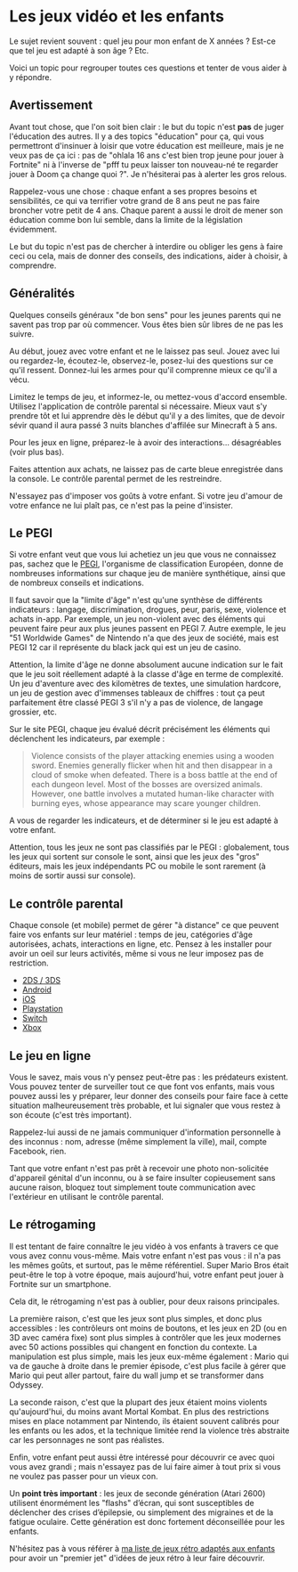 # Les jeux vidéo et les enfants

Le sujet revient souvent : quel jeu pour mon enfant de X années ? Est-ce que tel jeu est adapté à son âge ? Etc.

Voici un topic pour regrouper toutes ces questions et tenter de vous aider à y répondre.

## Avertissement

Avant tout chose, que l'on soit bien clair : le but du topic n'est **pas** de juger l'éducation des autres. Il y a des topics "éducation" pour ça, qui vous permettront d'insinuer à loisir que votre éducation est meilleure, mais je ne veux pas de ça ici : pas de "ohlala 16 ans c'est bien trop jeune pour jouer à Fortnite" ni à l'inverse de "pfff tu peux laisser ton nouveau-né te regarder jouer à Doom ça change quoi ?". Je n'hésiterai pas à alerter les gros relous.

Rappelez-vous une chose : chaque enfant a ses propres besoins et sensibilités, ce qui va terrifier votre grand de 8 ans peut ne pas faire broncher votre petit de 4 ans. Chaque parent a aussi le droit de mener son éducation comme bon lui semble, dans la limite de la législation évidemment.

Le but du topic n'est pas de chercher à interdire ou obliger les gens à faire ceci ou cela, mais de donner des conseils, des indications, aider à choisir, à comprendre.

## Généralités

Quelques conseils généraux "de bon sens" pour les jeunes parents qui ne savent pas trop par où commencer. Vous êtes bien sûr libres de ne pas les suivre.

Au début, jouez avec votre enfant et ne le laissez pas seul. Jouez avec lui ou regardez-le, écoutez-le, observez-le, posez-lui des questions sur ce qu'il ressent. Donnez-lui les armes pour qu'il comprenne mieux ce qu'il a vécu.

Limitez le temps de jeu, et informez-le, ou mettez-vous d'accord ensemble. Utilisez l'application de contrôle parental si nécessaire. Mieux vaut s'y prendre tôt et lui apprendre dès le début qu'il y a des limites, que de devoir sévir quand il aura passé 3 nuits blanches d'affilée sur Minecraft à 5 ans.

Pour les jeux en ligne, préparez-le à avoir des interactions... désagréables (voir plus bas).

Faites attention aux achats, ne laissez pas de carte bleue enregistrée dans la console. Le contrôle parental permet de les restreindre.

N'essayez pas d'imposer vos goûts à votre enfant. Si votre jeu d'amour de votre enfance ne lui plaît pas, ce n'est pas la peine d'insister.

## Le PEGI

Si votre enfant veut que vous lui achetiez un jeu que vous ne connaissez pas, sachez que le [PEGI](https://pegi.info/), l'organisme de classification Européen, donne de nombreuses informations sur chaque jeu de manière synthétique, ainsi que de nombreux conseils et indications.

Il faut savoir que la "limite d'âge" n'est qu'une synthèse de différents indicateurs : langage, discrimination, drogues, peur, paris, sexe, violence et achats in-app. Par exemple, un jeu non-violent avec des éléments qui peuvent faire peur aux plus jeunes passent en PEGI 7. Autre exemple, le jeu "51 Worldwide Games" de Nintendo n'a que des jeux de société, mais est PEGI 12 car il représente du black jack qui est un jeu de casino.

Attention, la limite d'âge ne donne absolument aucune indication sur le fait que le jeu soit réellement adapté à la classe d'âge en terme de complexité. Un jeu d'aventure avec des kilomètres de textes, une simulation hardcore, un jeu de gestion avec d'immenses tableaux de chiffres : tout ça peut parfaitement être classé PEGI 3 s'il n'y a pas de violence, de langage grossier, etc.

Sur le site PEGI, chaque jeu évalué décrit précisément les éléments qui déclenchent les indicateurs, par exemple :

> Violence consists of the player attacking enemies using a wooden sword. Enemies generally flicker when hit and then disappear in a cloud of smoke when defeated. There is a boss battle at the end of each dungeon level. Most of the bosses are oversized animals. However, one battle involves a mutated human-like character with burning eyes, whose appearance may scare younger children.

A vous de regarder les indicateurs, et de déterminer si le jeu est adapté à votre enfant.

Attention, tous les jeux ne sont pas classifiés par le PEGI : globalement, tous les jeux qui sortent sur console le sont, ainsi que les jeux des "gros" éditeurs, mais les jeux indépendants PC ou mobile le sont rarement (à moins de sortir aussi sur console).

## Le contrôle parental

Chaque console (et mobile) permet de gérer "à distance" ce que peuvent faire vos enfants sur leur matériel : temps de jeu, catégories d'âge autorisées, achats, interactions en ligne, etc. Pensez à les installer pour avoir un oeil sur leurs activités, même si vous ne leur imposez pas de restriction.

- [2DS / 3DS](https://www.nintendo.fr/Assistance/Parents/Securite/Controle-parental-Nintendo-3DS/Mise-en-place-du-controle-parental-Nintendo-3DS/Mise-en-place-du-controle-parental-Nintendo-3DS-907330.html)
- [Android](https://support.google.com/googleplay/answer/1075738/?hl=fr)
- [iOS](https://support.apple.com/fr-fr/HT201304)
- [Playstation](https://www.playstation.com/fr-fr/support/account/playstation-family-account-set-up/)
- [Switch](https://www.nintendo.fr/Gamme-Nintendo-Switch/Controle-parental-de-la-Nintendo-Switch/Controle-parental-de-la-Nintendo-Switch-1183145.html)
- [Xbox](https://support.xbox.com/fr-FR/help/family-online-safety/browse)

## Le jeu en ligne

Vous le savez, mais vous n'y pensez peut-être pas : les prédateurs existent. Vous pouvez tenter de surveiller tout ce que font vos enfants, mais vous pouvez aussi les y préparer, leur donner des conseils pour faire face à cette situation malheureusement très probable, et lui signaler que vous restez à son écoute (c'est très important).

Rappelez-lui aussi de ne jamais communiquer d'information personnelle à des inconnus : nom, adresse (même simplement la ville), mail, compte Facebook, rien.

Tant que votre enfant n'est pas prêt à recevoir une photo non-solicitée d'appareil génital d'un inconnu, ou à se faire insulter copieusement sans aucune raison, bloquez tout simplement toute communication avec l'extérieur en utilisant le contrôle parental.

## Le rétrogaming

Il est tentant de faire connaître le jeu vidéo à vos enfants à travers ce que vous avez connu vous-même. Mais votre enfant n'est pas vous : il n'a pas les mêmes goûts, et surtout, pas le même référentiel. Super Mario Bros était peut-être le top à votre époque, mais aujourd'hui, votre enfant peut jouer à Fortnite sur un smartphone.

Cela dit, le rétrogaming n'est pas à oublier, pour deux raisons principales.

La première raison, c'est que les jeux sont plus simples, et donc plus accessibles : les contrôleurs ont moins de boutons, et les jeux en 2D (ou en 3D avec caméra fixe) sont plus simples à contrôler que les jeux modernes avec 50 actions possibles qui changent en fonction du contexte. La manipulation est plus simple, mais les jeux eux-même également : Mario qui va de gauche à droite dans le premier épisode, c'est plus facile à gérer que Mario qui peut aller partout, faire du wall jump et se transformer dans Odyssey.

La seconde raison, c'est que la plupart des jeux étaient moins violents qu'aujourd'hui, du moins avant Mortal Kombat. En plus des restrictions mises en place notamment par Nintendo, ils étaient souvent calibrés pour les enfants ou les ados, et la technique limitée rend la violence très abstraite car les personnages ne sont pas réalistes.

Enfin, votre enfant peut aussi être intéressé pour découvrir ce avec quoi vous avez grandi ; mais n'essayez pas de lui faire aimer à tout prix si vous ne voulez pas passer pour un vieux con.

Un **point très important** : les jeux de seconde génération (Atari 2600) utilisent énormément les "flashs" d’écran, qui sont susceptibles de déclencher des crises d’épilepsie, ou simplement des migraines et de la fatigue oculaire. Cette génération est donc fortement déconseillée pour les enfants.

N'hésitez pas à vous référer à [ma liste de jeux rétro adaptés aux enfants](https://www.cosmo0.fr/retrogaming-historique-et-meilleurs-jeux/les-meilleurs-jeux-retro/les-meilleurs-jeux-pour-enfants/) pour avoir un "premier jet" d'idées de jeux rétro à leur faire découvrir.
